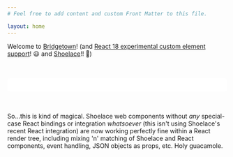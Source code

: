 ```yaml
---
# Feel free to add content and custom Front Matter to this file.

layout: home
---
```


Welcome to [Bridgetown](https://edge.bridgetownrb.com)! (and [React 18 experimental custom element support](https://github.com/facebook/react/commit/24dd07bd269590ee5024b7f0f1906887d256ea86)! 😃 and [Shoelace](https://shoelace.style)!! 🤩)

<div
  id="root"
  style="
    background: white;
    margin: 3rem auto;
    padding: 15px;
    border-radius: 6px;
    box-shadow: var(--sl-shadow-x-large)
  "
></div>


So…this is kind of magical. Shoelace web components without _any_ special-case React bindings or integration _whatsoever_ (this isn't using Shoelace's recent React integration) are now working perfectly fine within a React render tree, including mixing 'n' matching of Shoelace and React components, event handling, JSON objects as props, etc. Holy guacamole.
